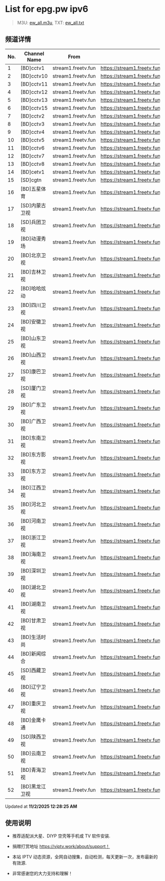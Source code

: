 # List for **epg.pw ipv6**

> M3U: [ew_all.m3u](./ew_all.m3u ), TXT: [ew_all.txt](./txt/ew_all.txt )

## 频道详情

| No. | Channel Name | From | Source |
| --- | ------------ | ---- | ------ |
| 1 | [BD]cctv1 | stream1.freetv.fun | <https://stream1.freetv.fun/95cc7a9a16c9974d8c981d42c9a213879904ab744e95150717697089791ab4f0.m3u8> |
| 2 | [BD]cctv10 | stream1.freetv.fun | <https://stream1.freetv.fun/601aaec79c3895954bda6716c1435d723a2f88fa532bd101bf6deec4a997ccb5.m3u8> |
| 3 | [BD]cctv11 | stream1.freetv.fun | <https://stream1.freetv.fun/5617304ea25f76d83957d5012276580a73df55d2617a82014ce8938123aac348.m3u8> |
| 4 | [BD]cctv12 | stream1.freetv.fun | <https://stream1.freetv.fun/ff006f4d7a7b8b1cab9da212b7742af82eae518f417c1fe0cf97eb5556be58ed.m3u8> |
| 5 | [BD]cctv13 | stream1.freetv.fun | <https://stream1.freetv.fun/f7d158238b0e431c47d6b25cef8947ff2b2b0f5609e36aa55504b709ca74e273.m3u8> |
| 6 | [BD]cctv15 | stream1.freetv.fun | <https://stream1.freetv.fun/1c140a857d1a1fde909fed6e5a87b7f725bdc4ef1f375d8de64ed252c9bd5f88.m3u8> |
| 7 | [BD]cctv2 | stream1.freetv.fun | <https://stream1.freetv.fun/91af116ab9d49e0b7b1976299faf970b40651dd0e485ab421d05649e890f93ee.m3u8> |
| 8 | [BD]cctv3 | stream1.freetv.fun | <https://stream1.freetv.fun/c50fdff43b47739107159b5e23f33d5bfcefc40042e648e6d263ff3f952208e6.m3u8> |
| 9 | [BD]cctv4 | stream1.freetv.fun | <https://stream1.freetv.fun/09d6dea42febb619ee6e68faa8cf4e255a8366b33ccb9478248280547eceff81.m3u8> |
| 10 | [BD]cctv5 | stream1.freetv.fun | <https://stream1.freetv.fun/1ad3c395ee4f6ddf27780111ee4ab3948de3099ef1fb10e513edeed5ffaf255f.m3u8> |
| 11 | [BD]cctv6 | stream1.freetv.fun | <https://stream1.freetv.fun/483f95c06363d35374705eefa8d221d1391eb074c14e133910680c1fe202065b.m3u8> |
| 12 | [BD]cctv7 | stream1.freetv.fun | <https://stream1.freetv.fun/0e7a6e3465c41dffe831bd4ff05b723b42f040b011aa244a7a9636b16d9c3daa.m3u8> |
| 13 | [BD]cctv8 | stream1.freetv.fun | <https://stream1.freetv.fun/1eb381a73c00d5871988424b1c0b04628dea8d29baffa50c32510e76b4d82f2f.m3u8> |
| 14 | [BD]cetv1 | stream1.freetv.fun | <https://stream1.freetv.fun/5dde6483e2272e460f65b17869d0cccae877e509dbdf85500b03be369357558a.m3u8> |
| 15 | [SD]cgtn | stream1.freetv.fun | <https://stream1.freetv.fun/83aba675f36812bcb01195426f837a18f2a3bd268908f10761a2d1eac0ee24d6.m3u8> |
| 16 | [BD]五星体育 | stream1.freetv.fun | <https://stream1.freetv.fun/3790bf8630d515781cf6b215eebc059b6662c50a8a51aa0017183f0bfddd9101.m3u8> |
| 17 | [SD]内蒙古卫视 | stream1.freetv.fun | <https://stream1.freetv.fun/e24be89346e650a5a5e69bac482f853f31d7f4ab61a865bd0444cc076abcd1d9.m3u8> |
| 18 | [SD]兵团卫视 | stream1.freetv.fun | <https://stream1.freetv.fun/f897a1d9660fc6f0a701c6623742f095bdc4b8f3a93d721d131b0f3432ee5391.m3u8> |
| 19 | [BD]动漫秀场 | stream1.freetv.fun | <https://stream1.freetv.fun/01338fd08b1718f396da23e41d0f2ac8781b971adb8fb69e48b9f365f2f68470.m3u8> |
| 20 | [BD]北京卫视 | stream1.freetv.fun | <https://stream1.freetv.fun/1ae3e9d132447cdd8f00945243dae36aa87f698cc2ad0664ed0542b93ce6a1b8.m3u8> |
| 21 | [BD]吉林卫视 | stream1.freetv.fun | <https://stream1.freetv.fun/20ec706dec67b36d8bd933921ddc77d953bdbb5db85ceb51b4235469b7fa23b2.m3u8> |
| 22 | [BD]哈哈炫动 | stream1.freetv.fun | <https://stream1.freetv.fun/85aec22da72dbb69d4271fbde70b929f467b7d1b7c3c21639939b3d7865a00ac.m3u8> |
| 23 | [BD]四川卫视 | stream1.freetv.fun | <https://stream1.freetv.fun/268d818992e683df9e6407f2a4d06a15c647ee0c1db623d8676a2303aa73f349.m3u8> |
| 24 | [BD]安徽卫视 | stream1.freetv.fun | <https://stream1.freetv.fun/14700a1ea1cd1d0ad17b763417289193f099ed47484f1d4b3d69044d5135657e.m3u8> |
| 25 | [BD]山东卫视 | stream1.freetv.fun | <https://stream1.freetv.fun/86aa7b200b3cd1329b8070d198177586342a460fd9711fe77876e57765a31fb7.m3u8> |
| 26 | [BD]山西卫视 | stream1.freetv.fun | <https://stream1.freetv.fun/7134b52d41c5da0ebefe4234424eb6e81cb40844c3c32dec3bb8ec46c333c129.m3u8> |
| 27 | [SD]康巴卫视 | stream1.freetv.fun | <https://stream1.freetv.fun/295dab8dd3a41d46b785fb58e7500b7009075daa90a521415f2aa8c5f90d94fa.m3u8> |
| 28 | [SD]厦门卫视 | stream1.freetv.fun | <https://stream1.freetv.fun/7e065244e6ddbe3f0d86943751eb6bc57cc6bfd1abfc0de6ad529c63a2e9b7e0.m3u8> |
| 29 | [BD]广东卫视 | stream1.freetv.fun | <https://stream1.freetv.fun/0b9a0cc86da3c10d2460bd636da775da2c350a600329404435f7a6b039f5347a.m3u8> |
| 30 | [BD]广西卫视 | stream1.freetv.fun | <https://stream1.freetv.fun/5206e64f138db7c8f7dead5969aeb89c1a5d7ef0fa8d70add327de43d73b43e9.m3u8> |
| 31 | [BD]东南卫视 | stream1.freetv.fun | <https://stream1.freetv.fun/12cc275a53b0651fdf3fb0c2e9a8bdf5a3eb47d2470edf05da5d0e5d86681f23.m3u8> |
| 32 | [BD]东方影视 | stream1.freetv.fun | <https://stream1.freetv.fun/24b2b7048074d6989b0b0bdbb6cf188930ea474e17a5a04641c5313791b6791a.m3u8> |
| 33 | [BD]东方卫视 | stream1.freetv.fun | <https://stream1.freetv.fun/1936172a17f38dfbb0db70adfe362180fda88b9fe296916fec6988dd9d2ad3cc.m3u8> |
| 34 | [BD]江西卫视 | stream1.freetv.fun | <https://stream1.freetv.fun/2ffc9bf43e10963bfbbf5e9cc7bd37c187bf6ebcae5087611a2adc38ef768a02.m3u8> |
| 35 | [BD]河北卫视 | stream1.freetv.fun | <https://stream1.freetv.fun/72a6d2b63d9c0dd03c83c4ede890ba0a0977dffc36c51584c8cd5a24c95e861c.m3u8> |
| 36 | [BD]河南卫视 | stream1.freetv.fun | <https://stream1.freetv.fun/6725cbfc8b48e39a9e353ee9da258c0dfb61c25b056e00548e693d11fbe836d5.m3u8> |
| 37 | [BD]浙江卫视 | stream1.freetv.fun | <https://stream1.freetv.fun/ba959dabad9d99bf7f65509f2656d479739085231a10f09b40a6b6e2f7b330a0.m3u8> |
| 38 | [BD]海南卫视 | stream1.freetv.fun | <https://stream1.freetv.fun/7a78dc6b6e6ef16767b426671bc98edf3a6b82cbba1106f34703764646acfeec.m3u8> |
| 39 | [BD]深圳卫视 | stream1.freetv.fun | <https://stream1.freetv.fun/3924a4c38be968b7c7e094575a244a19fe8fcb809d4a627f206c62adfd9f0538.m3u8> |
| 40 | [BD]湖北卫视 | stream1.freetv.fun | <https://stream1.freetv.fun/7334aa35e6a44cc649804189187ff5f4164d90293e8e6044a3d0373f3a8b9216.m3u8> |
| 41 | [BD]湖南卫视 | stream1.freetv.fun | <https://stream1.freetv.fun/f4c5751c2f6c00be6eab4336cf2fae6507e385aa7af2ce8e657249ce22662898.m3u8> |
| 42 | [BD]甘肃卫视 | stream1.freetv.fun | <https://stream1.freetv.fun/92bd45458df40301e83dbc4bbbec87fd5b8ea6b157714155198c47e0dd97be69.m3u8> |
| 43 | [BD]生活时尚 | stream1.freetv.fun | <https://stream1.freetv.fun/e8843eefc1937554ba2fd44630eda3d4640478f1bc64b2a1cf44cfa81b0e85d3.m3u8> |
| 44 | [BD]新闻综合 | stream1.freetv.fun | <https://stream1.freetv.fun/b15ca8c8eccf56990df595ab996e237bea8d78d60312ad61da5559e1fd2c76ac.m3u8> |
| 45 | [SD]西藏卫视 | stream1.freetv.fun | <https://stream1.freetv.fun/0ce69f834e1649cd03f033558903baeeda2ce44c16d0553b2587e92f6029f80e.m3u8> |
| 46 | [BD]辽宁卫视 | stream1.freetv.fun | <https://stream1.freetv.fun/839305f9ff7f16cfa4632450cdc7e07207e9a29b8a2346e2a0f2e53a4b7f5e8a.m3u8> |
| 47 | [BD]重庆卫视 | stream1.freetv.fun | <https://stream1.freetv.fun/e8ebae6d2e804425fb7eeae76180caf79dbceca34d56013b944e86a4d315aeb5.m3u8> |
| 48 | [BD]金鹰卡通 | stream1.freetv.fun | <https://stream1.freetv.fun/d20d03fc60ad339d49e1d54e4379efc257a119c0a7ac7ab767e40d1823d7f89c.m3u8> |
| 49 | [SD]陕西卫视 | stream1.freetv.fun | <https://stream1.freetv.fun/4503729b5f4ee230f90e9e982984e8af1d1b2b8748b935224b51c60f58c8890a.m3u8> |
| 50 | [BD]云南卫视 | stream1.freetv.fun | <https://stream1.freetv.fun/e0d72e40da75f2fab185dbcbe50041d8d0b9a9b14f9cfe43c8c7c7f5d1c4649e.m3u8> |
| 51 | [BD]青海卫视 | stream1.freetv.fun | <https://stream1.freetv.fun/021954e0bd23ff5994dc1c5280e02e9e28fbadbf2661aae937772b2c44c4b6a3.m3u8> |
| 52 | [BD]黑龙江卫视 | stream1.freetv.fun | <https://stream1.freetv.fun/c2eb56785fef74104edf03004c9864576aaf84c9b5084cf14001c9b9e136877f.m3u8> |

Updated at **11/2/2025 12:28:25 AM**

## 使用说明

- 推荐适配派大星、DIYP 空壳等手机或 TV 软件安装.

- 捐赠打赏地址 <https://viptv.work/about/support！>

- 本站 IPTV 动态资源，全网自动搜集，自动检测，每天更新一次，发布最新的有效源.

- 非常感谢您的大力支持和理解！
